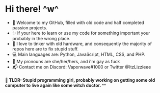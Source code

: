 #    Hi there! ^w^

* 👋 Welcome to my GitHub, filled with old code and half completed passion projects. 
* ✨ If your here to learn or use my code for something important your probably in the wrong place.
* 🔧 I love to tinker with old hardware, and consequently the majority of repos here are to fix stupid stuff. 
* 💻 Main languages are: Python, JavaScript, HTML, CSS, and PHP.
* 🌈 My pronouns are she/her/hers, and i'm gay as fuck
* 📬 Contact me on Discord: Vaporwave#1000 or Twitter @ItzLizzieee

#### 💬 TLDR: Stupid programming girl, probably working on getting some old computer to live again like some witch doctor. ^^


